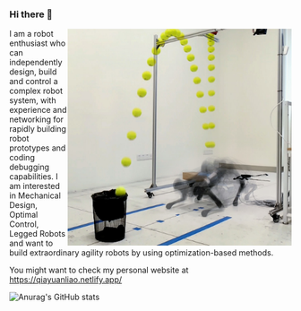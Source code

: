 ### Hi there 👋

<img align="right" alt="BBQ" src="assets/bbq.jpg" width="400" />

I am a robot enthusiast who can independently design, build and control a complex robot system, with experience and networking for rapidly building robot prototypes and coding debugging capabilities. I am interested in  Mechanical Design, Optimal Control, Legged Robots and want to build extraordinary agility robots by using optimization-based methods.

You might want to check my personal website at https://qiayuanliao.netlify.app/

![Anurag's GitHub stats](https://github-readme-stats.vercel.app/api?username=qiayuanliao&show_icons=true&count_private=true&hide_rank=true)
